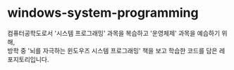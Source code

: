 # windows-system-programming
컴퓨터공학도로서 '시스템 프로그래밍' 과목을 복습하고 '운영체제' 과목을 예습하기 위해,<br>
방학 중 '뇌를 자극하는 윈도우즈 시스템 프로그래밍' 책을 보고 학습한 코드를 담은 레포지토리입니다.
